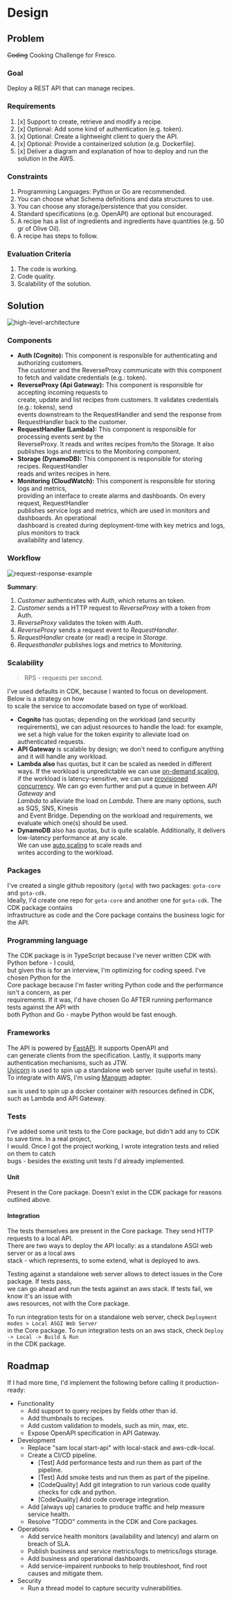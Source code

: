 # Design

## Problem

~~Coding~~ Cooking Challenge for Fresco.

### Goal

Deploy a REST API that can manage recipes.

### Requirements

1.  [x] Support to create, retrieve and modify a recipe.
1.  [x] Optional: Add some kind of authentication (e.g. token).
1.  [x] Optional: Create a lightweight client to query the API.
1.  [x] Optional: Provide a containerized solution (e.g. Dockerfile).
1.  [x] Deliver a diagram and explanation of how to deploy and run the solution in the AWS.

### Constraints

1. Programming Languages: Python or Go are recommended.
1. You can choose what Schema definitions and data structures to use.
1. You can choose any storage/persistence that you consider.
1. Standard specifications (e.g. OpenAPI) are optional but encouraged.
1. A recipe has a list of ingredients and ingredients have quantities (e.g. 50 gr of Olive Oil).
1. A recipe has steps to follow.

### Evaluation Criteria

1. The code is working.
1. Code quality.
1. Scalability of the solution.

## Solution

![high-level-architecture](doc/diagrams/system-architecture/high-level_architecture.png)

### Components

-   **Auth (Cognito):** This component is responsible for authenticating and authorizing customers.  
    The customer and the ReverseProxy communicate with this component to fetch and validate credentials (e.g.: token).
-   **ReverseProxy (Api Gateway):** This component is responsible for accepting incoming requests to  
    create, update and list recipes from customers. It validates credentials (e.g.: tokens), send  
    events downstream to the RequestHandler and send the response from RequestHandler back to the customer.
-   **RequestHandler (Lambda):** This component is responsible for processing events sent by the  
    ReverseProxy. It reads and writes recipes from/to the Storage. It also publishes logs and
    metrics to the Monitoring component.
-   **Storage (DynamoDB):** This component is responsible for storing recipes. RequestHandler  
    reads and writes recipes in here.
-   **Monitoring (CloudWatch):** This component is responsible for storing logs and metrics,  
    providing an interface to create alarms and dashboards. On every request, RequestHandler  
    publishes service logs and metrics, which are used in monitors and dashboards. An operational  
    dashboard is created during deployment-time with key metrics and logs, plus monitors to track  
    availability and latency.

### Workflow

![request-response-example](doc/diagrams/sequence-flow/request-response.png)

**Summary**:

1. _Customer_ authenticates with _Auth_, which returns an token.
1. _Customer_ sends a HTTP request to _ReverseProxy_ with a token from Auth.
1. _ReverseProxy_ validates the token with _Auth_.
1. _ReverseProxy_ sends a request event to _RequestHandler_.
1. _RequestHandler_ create (or read) a recipe in _Storage_.
1. _Requesthandler_ publishes logs and metrics to _Monitoring_.

### Scalability

> RPS - requests per second.

I've used defaults in CDK, because I wanted to focus on development. Below is a strategy on how  
to scale the service to accomodate based on type of workload.

-   **Cognito** has quotas; depending on the workload (and security requirements),
    we can adjust resources to handle the load: for example, we set a high value for the token expirity
    to alleviate load on authenticated requests.
-   **API Gateway** is scalable by design; we don't need to configure anything and it will handle any workload.
-   **Lambda also** has quotas, but it can be scaled as needed in different ways. If the workload is unpredictable
    we can use [on-demand scaling](https://docs.aws.amazon.com/lambda/latest/operatorguide/on-demand-scaling.html),  
    if the workload is latency-sensitive, we can use [provisioned concurrency](https://docs.aws.amazon.com/lambda/latest/dg/provisioned-concurrency.html). We can go even further and put a queue in between _API Gateway_ and  
    _Lambda_ to alleviate the load on _Lambda_. There are many options, such as SQS, SNS, Kinesis  
    and Event Bridge. Depending on the workload and requirements, we evaluate which one(s) should be used.
-   **DynamoDB** also has quotas, but is quite scalable. Additionally, it delivers low-latency performance at any scale.  
    We can use [auto scaling](https://aws.amazon.com/blogs/database/amazon-dynamodb-auto-scaling-performance-and-cost-optimization-at-any-scale/) to scale reads and  
    writes according to the workload.

### Packages

I've created a single github repository (`gota`) with two packages: `gota-core` and `gota-cdk`.  
Ideally, I'd create one repo for `gota-core` and another one for `gota-cdk`. The CDK package contains  
infrastructure as code and the Core package contains the business logic for the API.

### Programming language

The CDK package is in TypeScript because I've never written CDK with Python before - I could,  
but given this is for an interview, I'm optimizing for coding speed. I've chosen Python for the  
Core package because I'm faster writing Python code and the performance isn't a concern, as per  
requirements. If it was, I'd have chosen Go AFTER running performance tests against the API with  
both Python and Go - maybe Python would be fast enough.

### Frameworks

The API is powered by [FastAPI](https://github.com/tiangolo/fastapi). It supports OpenAPI and  
can generate clients from the specification. Lastly, it supports many authentication mechanisms, such as JTW.  
[Uvicorn](https://www.uvicorn.org/) is used to spin up a standalone web server (quite useful in tests).  
To integrate with AWS, I'm using [Mangum](https://mangum.io/asgi-frameworks/) adapter.

`sam` is used to spin up a docker container with resources defined in CDK, such as Lambda and API Gateway.

### Tests

I've added some unit tests to the Core package, but didn't add any to CDK to save time. In a real project,  
I would. Once I got the project working, I wrote integration tests and relied on them to catch  
bugs - besides the existing unit tests I'd already implemented.

#### Unit

Present in the Core package. Doesn't exist in the CDK package for reasons outlined above.

#### Integration

The tests themselves are present in the Core package. They send HTTP requests to a local API.  
There are two ways to deploy the API locally: as a standalone ASGI web server or as a local aws  
stack - which represents, to some extend, what is deployed to aws.

Testing against a standalone web server allows to detect issues in the Core package. If tests pass,  
we can go ahead and run the tests against an aws stack. If tests fail, we know it's an issue with  
aws resources, not with the Core package.

To run integration tests for on a standalone web server, check `Deployment modes > Local ASGI Web Server`  
in the Core package. To run integration tests on an aws stack, check `Deploy -> Local -> Build & Run`  
in the CDK package.

## Roadmap

If I had more time, I'd implement the following before calling it production-ready:

-   Functionality
    -   Add support to query recipes by fields other than id.
    -   Add thumbnails to recipes.
    -   Add custom validation to models, such as min, max, etc.
    -   Expose OpenAPI specification in API Gateway.
-   Development
    -   Replace "sam local start-api" with local-stack and aws-cdk-local.
    -   Create a CI/CD pipeline.
        -   [Test] Add performance tests and run them as part of the pipeline.
        -   [Test] Add smoke tests and run them as part of the pipeline.
        -   [CodeQuality] Add git integration to run various code quality checks for cdk and python.
        -   [CodeQuality] Add code coverage integration.
    -   Add [always up] canaries to produce traffic and help measure service health.
    -   Resolve "TODO" comments in the CDK and Core packages.
-   Operations
    -   Add service health monitors (availability and latency) and alarm on breach of SLA.
    -   Publish business and service metrics/logs to metrics/logs storage.
    -   Add business and operational dashboards.
    -   Add service-impairent runbooks to help troubleshoot, find root causes and mitigate them.
-   Security
    -   Run a thread model to capture security vulnerabilities.
